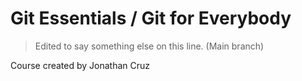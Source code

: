 # Git Essentials / Git for Everybody

> Edited to say something else on this line. (Main branch)

Course created by Jonathan Cruz

